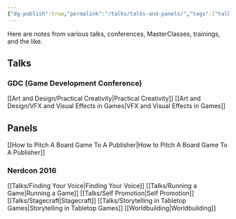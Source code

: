 ```yaml
---
{"dg-publish":true,"permalink":"/talks/talks-and-panels/","tags":["talks","landing"],"noteIcon":1}
---
```



Here are notes from various talks, conferences, MasterClasses, trainings, and the like. 

## Talks

### GDC (Game Development Conference)
[[Art and Design/Practical Creativity\|Practical Creativity]]
[[Art and Design/VFX and Visual Effects in Games\|VFX and Visual Effects in Games]]

## Panels

[[How to Pitch A Board Game To A Publisher\|How to Pitch A Board Game To A Publisher]]

### Nerdcon 2016

[[Talks/Finding Your Voice\|Finding Your Voice]]
[[Talks/Running a Game\|Running a Game]]
[[Talks/Self Promotion\|Self Promotion]]
[[Talks/Stagecraft\|Stagecraft]]
[[Talks/Storytelling in Tabletop Games\|Storytelling in Tabletop Games]]
[[Worldbuilding\|Worldbuilding]]
